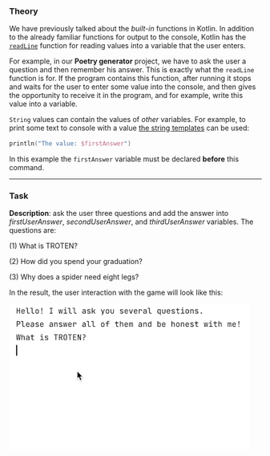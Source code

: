 ### Theory

We have previously talked about the _built-in_ functions in Kotlin. 
In addition to the already familiar functions for output to the console, 
Kotlin has the [`readLine`](https://kotlinlang.org/api/latest/jvm/stdlib/kotlin.io/read-line.html#readline) function for 
reading values into a variable that the user enters.

For example, in our **Poetry generator** project, 
we have to ask the user a question and then remember his answer. 
This is exactly what the `readLine` function is for. 
If the program contains this function, after running it stops and waits for 
the user to enter some value into the console, and then gives the opportunity 
to receive it in the program, and for example, write this value into a variable.

`String` values can contain the values of _other_ variables.
For example, to print some text to console with a value [the string templates](https://kotlinlang.org/docs/basic-types.html#string-templates) can be used:
```kotlin
println("The value: $firstAnswer")
```
In this example the `firstAnswer` variable must be declared **before** this command.
___

### Task

**Description**: ask the user three questions and add the answer 
into _firstUserAnswer_, _secondUserAnswer_, and _thirdUserAnswer_ variables.
The questions are:

(1) What is TROTEN?

(2) How did you spend your graduation?

(3) Why does a spider need eight legs?

<div class="hint">

In the result, the user interaction with the game will look like this:

![User interaction example](./src/main/resources/images/poetry_generator_mid.gif "User interaction example")

</div>